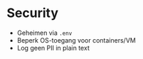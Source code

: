 
# Security
- Geheimen via `.env`
- Beperk OS-toegang voor containers/VM
- Log geen PII in plain text

